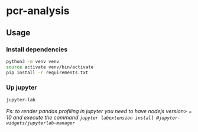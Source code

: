 # pcr-analysis

## Usage

### Install dependencies

```sh
python3 -m venv venv
source activate venv/bin/activate
pip install -r requirements.txt
```

### Up jupyter

```sh
jupyter-lab
```

_Ps: to render pandas profiling in jupyter you need to have nodejs version> = 10 and execute the command `jupyter labextension install @jupyter-widgets/jupyterlab-manager`_